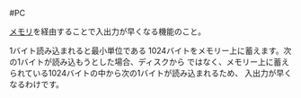 #PC 

[メモリ](メモリ.md)を経由することで入出力が早くなる機能のこと。

1バイト読み込まれると最小単位である 1024バイトをメモリー上に蓄えます。次の1バイトが読み込もうとした場合、ディスクから ではなく、メモリー上に蓄えられている1024バイトの中から次の1バイトが読み込まれるため、 入出力が早くなるわけです。